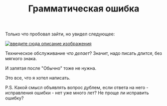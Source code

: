 ﻿---
title: "Грамматическая ошибка"
se.owner.user_id: 228791
se.owner.display_name: "Mikhailo"
se.owner.link: "https://ru.meta.stackoverflow.com/users/228791/mikhailo"
se.link: "https://ru.meta.stackoverflow.com/questions/12020/%d0%93%d1%80%d0%b0%d0%bc%d0%bc%d0%b0%d1%82%d0%b8%d1%87%d0%b5%d1%81%d0%ba%d0%b0%d1%8f-%d0%be%d1%88%d0%b8%d0%b1%d0%ba%d0%b0"
se.question_id: 12020
se.post_type: question
---
<p>Только что пробовал зайти, но увидел следующее:</p>
<p><a href="https://i.stack.imgur.com/lXKKj.jpg" rel="nofollow noreferrer"><img src="https://i.stack.imgur.com/lXKKj.jpg" alt="введите сюда описание изображения" /></a></p>
<p>Техническое обслуживание <em>что делает</em>? Значит, надо писать <em>длится</em>, без мягкого знака.</p>
<p>И запятая после &quot;Обычно&quot; тоже не нужна.</p>
<p>Это все, что я хотел написать.</p>
<p>P.S. Какой смысл объявлять вопрос дублем, если ответа на него - исправления ошибки - нет уже много лет? Не проще ли исправить ошибку?</p>
